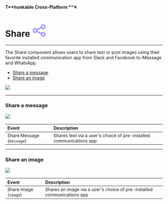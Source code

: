 #### T**hunkable Cross-Platform **✕

# Share ![](/assets/iOSviewIconSharing.png)

---

The Share component allows users to share text or post images using their favorite installed communication app from Slack and Facebook to iMessage and WhatsApp.

* [Share a message](#share-a-message)
* [Share an image](#share-an-image)

![](/assets/share-component-✕-fig-1.png)

---

### Share a message

![](/assets/share-component-✕-fig-2.png)

| Event | Description |
| :--- | :--- |
| Share Message \(`message`\) | Shares text via a user's choice of pre-installed communications app |

---

### Share an image

![](/assets/share-component-✕-fig-3.png)

| Event | Description |
| :--- | :--- |
| Share Image \(`image`\) | Shares an image via a user's choice of pre-installed communications app |



